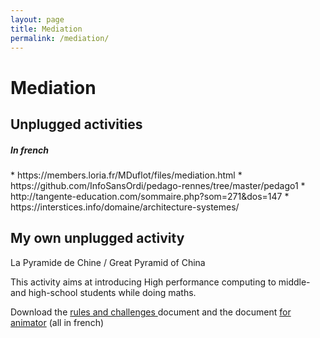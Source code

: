 ```yaml
---
layout: page
title: Mediation
permalink: /mediation/
---
```


# Mediation

## Unplugged activities 
 
<h5>In french</h5>
<td markdown="1">
* https://members.loria.fr/MDuflot/files/mediation.html
* https://github.com/InfoSansOrdi/pedago-rennes/tree/master/pedago1
* http://tangente-education.com/sommaire.php?som=271&dos=147
* https://interstices.info/domaine/architecture-systemes/


## My own unplugged activity

La Pyramide de Chine / Great Pyramid of China

This activity aims at introducing High performance computing to middle- and high-school students while doing maths.

Download the <a href="{{site.baseurl}}/resources/ReglesETdefis.pdf" target="_blank">rules and challenges </a> document and the document <a href="{{site.baseurl}}/resources/PyramideDeChine.pdf" target="_blank">for animator</a> (all in french)  
